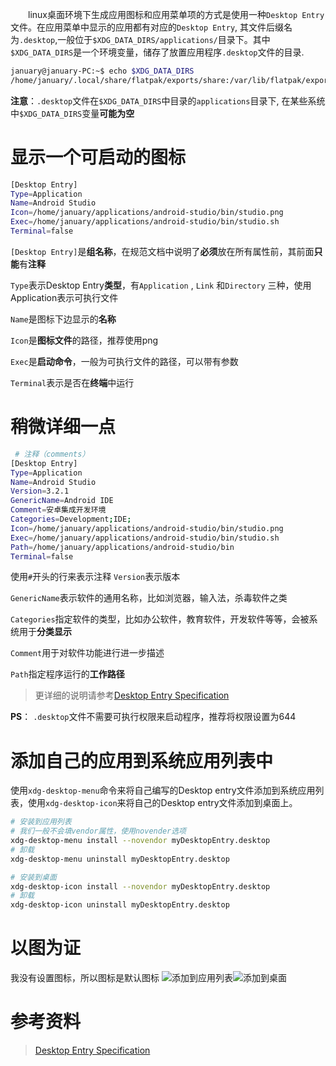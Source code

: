 &emsp;&emsp;linux桌面环境下生成应用图标和应用菜单项的方式是使用一种`Desktop Entry`文件。在应用菜单中显示的应用都有对应的`Desktop Entry`,  其文件后缀名为`.desktop`,一般位于`$XDG_DATA_DIRS/applications/`目录下。其中`$XDG_DATA_DIRS`是一个环境变量，储存了放置应用程序`.desktop`文件的目录.
```bash
january@january-PC:~$ echo $XDG_DATA_DIRS
/home/january/.local/share/flatpak/exports/share:/var/lib/flatpak/exports/share:/usr/local/share:/usr/share
```
**注意**：`.desktop`文件在`$XDG_DATA_DIRS`中目录的`applications`目录下, 在某些系统中`$XDG_DATA_DIRS`变量**可能为空**

# 显示一个可启动的图标
```bash
[Desktop Entry]
Type=Application
Name=Android Studio
Icon=/home/january/applications/android-studio/bin/studio.png
Exec=/home/january/applications/android-studio/bin/studio.sh
Terminal=false
```

`[Desktop Entry]`是**组名称**，在规范文档中说明了**必须**放在所有属性前，其前面**只能**有**注释**   

`Type`表示Desktop Entry**类型**，有`Application` , `Link` 和`Directory` 三种，使用Application表示可执行文件

   `Name`是图标下边显示的**名称**

   `Icon`是**图标文件**的路径，推荐使用png

   `Exec`是**启动命令**，一般为可执行文件的路径，可以带有参数

   `Terminal`表示是否在**终端**中运行

# 稍微详细一点
```bash
 # 注释（comments）
[Desktop Entry]
Type=Application
Name=Android Studio
Version=3.2.1
GenericName=Android IDE
Comment=安卓集成开发环境
Categories=Development;IDE;
Icon=/home/january/applications/android-studio/bin/studio.png
Exec=/home/january/applications/android-studio/bin/studio.sh
Path=/home/january/applications/android-studio/bin
Terminal=false
```
使用`#`开头的行来表示注释
`Version`表示版本

`GenericName`表示软件的通用名称，比如浏览器，输入法，杀毒软件之类

`Categories`指定软件的类型，比如办公软件，教育软件，开发软件等等，会被系统用于**分类显示**

`Comment`用于对软件功能进行进一步描述

`Path`指定程序运行的**工作路径**

> 更详细的说明请参考[Desktop Entry Specification](https://specifications.freedesktop.org/desktop-entry-spec/desktop-entry-spec-latest.html#introduction)

**PS**： `.desktop`文件不需要可执行权限来启动程序，推荐将权限设置为644

# 添加自己的应用到系统应用列表中
使用`xdg-desktop-menu`命令来将自己编写的Desktop entry文件添加到系统应用列表，使用`xdg-desktop-icon`来将自己的Desktop entry文件添加到桌面上。
```bash
# 安装到应用列表
# 我们一般不会填vendor属性，使用novender选项
xdg-desktop-menu install --novendor myDesktopEntry.desktop
# 卸载
xdg-desktop-menu uninstall myDesktopEntry.desktop

# 安装到桌面
xdg-desktop-icon install --novendor myDesktopEntry.desktop
# 卸载
xdg-desktop-icon uninstall myDesktopEntry.desktop
```
# 以图为证
我没有设置图标，所以图标是默认图标
![添加到应用列表](https://img-blog.csdnimg.cn/2019071416165694.png?x-oss-process=image/watermark,type_ZmFuZ3poZW5naGVpdGk,shadow_10,text_aHR0cHM6Ly9ibG9nLmNzZG4ubmV0L2o1ODU2MDA0,size_16,color_FFFFFF,t_70)![添加到桌面](https://img-blog.csdnimg.cn/20190714161817401.png?x-oss-process=image/watermark,type_ZmFuZ3poZW5naGVpdGk,shadow_10,text_aHR0cHM6Ly9ibG9nLmNzZG4ubmV0L2o1ODU2MDA0,size_16,color_FFFFFF,t_70)

# 参考资料
> [Desktop Entry Specification](https://specifications.freedesktop.org/desktop-entry-spec/desktop-entry-spec-latest.html#introduction)